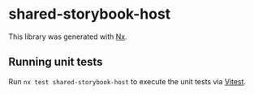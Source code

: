 # shared-storybook-host

This library was generated with [Nx](https://nx.dev).

## Running unit tests

Run `nx test shared-storybook-host` to execute the unit tests via [Vitest](https://vitest.dev/).
